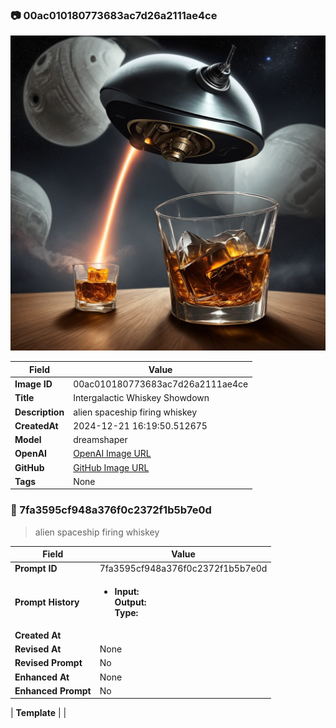 

### 📷 00ac010180773683ac7d26a2111ae4ce 


![data.id](./00ac010180773683ac7d26a2111ae4ce.jpg)


| Field          | Value                                                                                                                     |
|----------------|---------------------------------------------------------------------------------------------------------------------------|
| **Image ID**             | 00ac010180773683ac7d26a2111ae4ce                                                                                                             |
| **Title**           | Intergalactic Whiskey Showdown                                                                                                       |
| **Description**           | alien spaceship firing whiskey                                                                                                        |
| **CreatedAt**        | 2024-12-21 16:19:50.512675                                                                                                        |
| **Model**        | dreamshaper                                                                                                        |
| **OpenAI**         | [OpenAI Image URL](http://192.168.1.85:8081/generated-images/b642426221249.png)                                                                                |
| **GitHub**         | [GitHub Image URL](https://raw.githubusercontent.com/Caneta-Silva/GODZ/refs/heads/main/images/00ac010180773683ac7d26a2111ae4ce/00ac010180773683ac7d26a2111ae4ce.jpg)                                                                                |
| **Tags**       | None                                                                                                                   |

### 📜 7fa3595cf948a376f0c2372f1b5b7e0d

> alien spaceship firing whiskey 

| Field          | Value                                                                                                                                                                      |
|----------------|----------------------------------------------------------------------------------------------------------------------------------------------------------------------------|
| **Prompt ID**  | 7fa3595cf948a376f0c2372f1b5b7e0d                                                                                                                                                            |
| **Prompt History** | <ul><li>**Input:**  <br> **Output:**  <br> **Type:** </li></ul> |
| **Created At** |                                                                                                                                                    |
| **Revised At** | None                                                                                                                                                   |
| **Revised Prompt** | No                                                                                                                                                                      |
| **Enhanced At** | None                                                                                                                                                  |
| **Enhanced Prompt** | No                                                                                                                                                                    |

| **Template**   |                                                                                                                                            |


